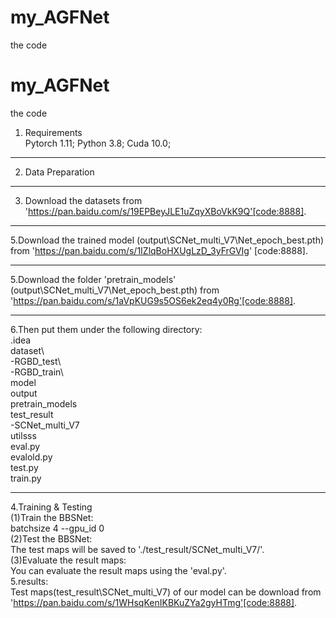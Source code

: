 # my_AGFNet
the code
# my_AGFNet
the code
1. Requirements  
   Pytorch 1.11; Python 3.8; Cuda 10.0;  
****  
2. Data Preparation  
****  
3. Download the datasets from 'https://pan.baidu.com/s/19EPBeyJLE1uZqyXBoVkK9Q'[code:8888].  
****  
5.Download the trained model (output\SCNet_multi_V7\Net_epoch_best.pth) from 'https://pan.baidu.com/s/1IZlqBoHXUgLzD_3yFrGVIg' [code:8888].   
****  
5.Download the folder 'pretrain_models' (output\SCNet_multi_V7\Net_epoch_best.pth) from 'https://pan.baidu.com/s/1aVpKUG9s5OS6ek2eq4y0Rg'[code:8888].     
****  
6.Then put them under the following directory:  
   .idea  
   dataset\   
     -RGBD_test\  
     -RGBD_train\  
   model  
   output  
   pretrain_models  
   test_result  
     -SCNet_multi_V7  
   utilsss  
   eval.py  
   evalold.py  
   test.py  
   train.py  
****  
4.Training & Testing  
(1)Train the BBSNet:  
    batchsize 4 --gpu_id 0   
(2)Test the BBSNet:  
    The test maps will be saved to './test_result/SCNet_multi_V7/'.   
(3)Evaluate the result maps:  
    You can evaluate the result maps using the 'eval.py'.  
5.results:  
   Test maps(test_result\SCNet_multi_V7) of our model can be download from 'https://pan.baidu.com/s/1WHsqKenIKBKuZYa2gyHTmg'[code:8888]. 
